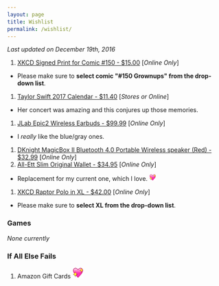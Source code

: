 ```yaml
---
layout: page
title: Wishlist
permalink: /wishlist/
---
```


*Last updated on December 19th, 2016*

1. [XKCD Signed Print for Comic #150 - $15.00][xkcd-print] [_Online Only_]
  - Please make sure to **select comic "#150 Grownups" from the drop-down list**.
1. [Taylor Swift 2017 Calendar - $11.40][tswift-calendar] [_Stores or Online_]
  - Her concert was amazing and this conjures up those memories.
1. [JLab Epic2 Wireless Earbuds - $99.99][bluetooth-earbuds] [_Online Only_]
  - I _really_ like the blue/gray ones.
1. [DKnight MagicBox II Bluetooth 4.0 Portable Wireless speaker (Red) - $32.99][bt-speaker] [_Online Only_]
1. [All-Ett Slim Original Wallet - $34.95][all-ett] [_Online Only_]
  - Replacement for my current one, which I love. <img src='/assets/site-heart.webp' width='16' height='16' />
1. [XKCD Raptor Polo in XL - $42.00][xkcd-polo] [_Online Only_]
  - Please make sure to **select XL from the drop-down list**.

### Games

_None currently_

### If All Else Fails

1. Amazon Gift Cards <img src="/assets/site-heart.webp" height="26" width="26" />	

[bluetooth-earbuds]: https://www.amazon.com/Bluetooth-GUARANTEED-waterproof-high-performance-microphone/dp/B01EZ86SLW
[uncharted-4]: https://www.amazon.com/Uncharted-4-Thiefs-End-PlayStation/dp/B00GODZYNA
[all-ett]: https://www.all-ett.com/product/slim-original-wallet/
[bt-speaker]: https://www.amazon.com/gp/product/B018WMG5Y2
[xkcd-print]: https://store.xkcd.com/products/signed-prints
[xkcd-polo]: https://store.xkcd.com/products/raptor-polo
[tswift-calendar]: https://www.amazon.com/gp/product/1465057358
